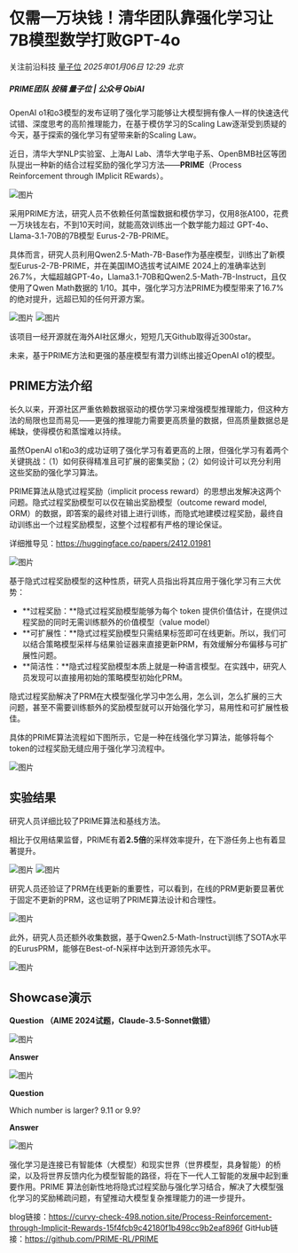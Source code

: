 # 仅需一万块钱！清华团队靠强化学习让 7B模型数学打败GPT-4o

关注前沿科技 [量子位](javascript:void(0);) *2025年01月06日 12:29* *北京*

##### PRIME团队 投稿 量子位 | 公众号 QbiAI

OpenAI o1和o3模型的发布证明了强化学习能够让大模型拥有像人一样的快速迭代试错、深度思考的高阶推理能力，在基于模仿学习的Scaling Law逐渐受到质疑的今天，基于探索的强化学习有望带来新的Scaling Law。

近日，清华大学NLP实验室、上海AI Lab、清华大学电子系、OpenBMB社区等团队提出一种新的结合过程奖励的强化学习方法——**PRIME**（Process Reinforcement through IMplicit REwards）。

![图片](https://mmbiz.qpic.cn/mmbiz_png/YicUhk5aAGtBFUd9q3MmibDnsj5KIaxylp9cibP5wzF4tKpOoBtG9rl38y6X1rLrOlq2biaS3UxBPHcUbzSXyxaWjg/640?wx_fmt=png&from=appmsg&tp=webp&wxfrom=5&wx_lazy=1&wx_co=1)

采用PRIME方法，研究人员不依赖任何蒸馏数据和模仿学习，仅用8张A100，花费一万块钱左右，不到10天时间，就能高效训练出一个数学能力超过 GPT-4o、Llama-3.1-70B的7B模型 Eurus-2-7B-PRIME。

具体而言，研究人员利用Qwen2.5-Math-7B-Base作为基座模型，训练出了新模型Eurus-2-7B-PRIME，并在美国IMO选拔考试AIME 2024上的准确率达到26.7%，大幅超越GPT-4o，Llama3.1-70B和Qwen2.5-Math-7B-Instruct，且仅使用了Qwen Math数据的 1/10。其中，强化学习方法PRIME为模型带来了16.7%的绝对提升，远超已知的任何开源方案。

![图片](https://mmbiz.qpic.cn/mmbiz_png/YicUhk5aAGtBFUd9q3MmibDnsj5KIaxylpLdvH4dB2ttu08jay7rN3tBlLzMafKTD9iaOcRvFhiclzHcm9eXZcDtww/640?wx_fmt=png&from=appmsg&tp=webp&wxfrom=5&wx_lazy=1&wx_co=1)
![图片](https://mmbiz.qpic.cn/mmbiz_png/YicUhk5aAGtBFUd9q3MmibDnsj5KIaxylp3WWlER5uXXan5qtukNFpXbV9TlPwfExkYC6gC13FGIotrOeqO8HurQ/640?wx_fmt=png&from=appmsg&tp=webp&wxfrom=5&wx_lazy=1&wx_co=1)

该项目一经开源就在海外AI社区爆火，短短几天Github取得近300star。

未来，基于PRIME方法和更强的基座模型有潜力训练出接近OpenAI o1的模型。

## PRIME方法介绍

长久以来，开源社区严重依赖数据驱动的模仿学习来增强模型推理能力，但这种方法的局限也显而易见——更强的推理能力需要更高质量的数据，但高质量数据总是稀缺，使得模仿和蒸馏难以持续。

虽然OpenAI o1和o3的成功证明了强化学习有着更高的上限，但强化学习有着两个关键挑战：（1）如何获得精准且可扩展的密集奖励；（2）如何设计可以充分利用这些奖励的强化学习算法。

PRIME算法从隐式过程奖励（implicit process reward）的思想出发解决这两个问题。隐式过程奖励模型可以仅在输出奖励模型（outcome reward model, ORM）的数据，即答案的最终对错上进行训练，而隐式地建模过程奖励，最终自动训练出一个过程奖励模型，这整个过程都有严格的理论保证。

详细推导见：https://huggingface.co/papers/2412.01981

![图片](https://mmbiz.qpic.cn/mmbiz_png/YicUhk5aAGtBFUd9q3MmibDnsj5KIaxylpz7VCPb6zreq4oQ87QMDficiciaaKslwTk6pic31feEhQruFia7gJeyicJNVw/640?wx_fmt=png&from=appmsg&tp=webp&wxfrom=5&wx_lazy=1&wx_co=1)

基于隐式过程奖励模型的这种性质，研究人员指出将其应用于强化学习有三大优势：

- **过程奖励：**隐式过程奖励模型能够为每个 token 提供价值估计，在提供过程奖励的同时无需训练额外的价值模型（value model）
- **可扩展性：**隐式过程奖励模型只需结果标签即可在线更新。所以，我们可以结合策略模型采样与结果验证器来直接更新PRM，有效缓解分布偏移与可扩展性问题。
- **简洁性：**隐式过程奖励模型本质上就是一种语言模型。在实践中，研究人员发现可以直接用初始的策略模型初始化PRM。

隐式过程奖励解决了PRM在大模型强化学习中怎么用，怎么训，怎么扩展的三大问题，甚至不需要训练额外的奖励模型就可以开始强化学习，易用性和可扩展性极佳。

具体的PRIME算法流程如下图所示，它是一种在线强化学习算法，能够将每个token的过程奖励无缝应用于强化学习流程中。

![图片](https://mmbiz.qpic.cn/mmbiz_gif/YicUhk5aAGtBFUd9q3MmibDnsj5KIaxylpmw6fLXUOcVcpiaNKial41iaYIDkc0vyzuzH02xaNjDiaAsxDD5ECrRn0Aw/640?wx_fmt=gif&from=appmsg&tp=webp&wxfrom=5&wx_lazy=1)

## 实验结果

研究人员详细比较了PRIME算法和基线方法。

相比于仅用结果监督，PRIME有着**2.5倍**的采样效率提升，在下游任务上也有着显著提升。

![图片](https://mmbiz.qpic.cn/mmbiz_png/YicUhk5aAGtBFUd9q3MmibDnsj5KIaxylpibnaxOT2IzZwn7dfHSWDQqjutddAjicI6HZT5BBj5gwqSpWpnibVArz0A/640?wx_fmt=png&from=appmsg&tp=webp&wxfrom=5&wx_lazy=1&wx_co=1)
![图片](https://mmbiz.qpic.cn/mmbiz_png/YicUhk5aAGtBFUd9q3MmibDnsj5KIaxylpTACgyNEy8K3rgcfaOricvv58OdrBFS6OdUgWVKBcXeL9BlaK4g56Zyw/640?wx_fmt=png&from=appmsg&tp=webp&wxfrom=5&wx_lazy=1&wx_co=1)

研究人员还验证了PRM在线更新的重要性，可以看到，在线的PRM更新要显著优于固定不更新的PRM，这也证明了PRIME算法设计和合理性。

![图片](https://mmbiz.qpic.cn/mmbiz_png/YicUhk5aAGtBFUd9q3MmibDnsj5KIaxylpfLficPaSKCiacZ6RicQBcLHrYw3GUzmX9fJJ0bB2adcRjDz9fNrXIhuUQ/640?wx_fmt=png&from=appmsg&tp=webp&wxfrom=5&wx_lazy=1&wx_co=1)

此外，研究人员还额外收集数据，基于Qwen2.5-Math-Instruct训练了SOTA水平的EurusPRM，能够在Best-of-N采样中达到开源领先水平。

![图片](https://mmbiz.qpic.cn/mmbiz_png/YicUhk5aAGtBFUd9q3MmibDnsj5KIaxylpNfM7aVL5RjXzt2Z25GkVQ8GJGGtJTquk205SH4AofMUaE7lz5yTibvQ/640?wx_fmt=png&from=appmsg&tp=webp&wxfrom=5&wx_lazy=1&wx_co=1)

## Showcase演示

**Question （AIME 2024试题，Claude-3.5-Sonnet做错）**

![图片](https://mmbiz.qpic.cn/mmbiz_png/YicUhk5aAGtBFUd9q3MmibDnsj5KIaxylp1YjAdc7WzJryQQcR3BsuSEjEgbjCWNAgfbql77UpkZwmyVu0APeZMQ/640?wx_fmt=png&from=appmsg&tp=webp&wxfrom=5&wx_lazy=1&wx_co=1)

**Answer**

![图片](https://mmbiz.qpic.cn/mmbiz_png/YicUhk5aAGtBFUd9q3MmibDnsj5KIaxylpO7qGplWT59PsYg2pPweGRxkt4tuj35oxgXAribktIyajZXKZG2zc8UA/640?wx_fmt=png&from=appmsg&tp=webp&wxfrom=5&wx_lazy=1&wx_co=1)

**Question**

Which number is larger? 9.11 or 9.9?

**Answer**

![图片](https://mmbiz.qpic.cn/mmbiz_png/YicUhk5aAGtBFUd9q3MmibDnsj5KIaxylpRicKuJsdWxsqRx7WLfibWvqMLSJ2gl4PttEPxyPVmoUkJcVTMticDJfAg/640?wx_fmt=png&from=appmsg&tp=webp&wxfrom=5&wx_lazy=1&wx_co=1)

强化学习是连接已有智能体（大模型）和现实世界（世界模型，具身智能）的桥梁，以及将世界反馈内化为模型智能的路径，将在下一代人工智能的发展中起到重要作用。PRIME 算法创新性地将隐式过程奖励与强化学习结合，解决了大模型强化学习的奖励稀疏问题，有望推动大模型复杂推理能力的进一步提升。

blog链接：https://curvy-check-498.notion.site/Process-Reinforcement-through-Implicit-Rewards-15f4fcb9c42180f1b498cc9b2eaf896f
GitHub链接：https://github.com/PRIME-RL/PRIME